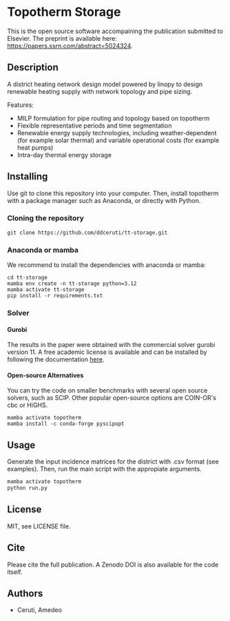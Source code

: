 # Topotherm Storage

This is the open source software accompaining the publication submitted to Elsevier. The preprint is available here: <https://papers.ssrn.com/abstract=5024324>.

## Description

A district heating network design model powered by linopy to design renewable heating supply with
network topology and pipe sizing.

Features:

* MILP formulation for pipe routing and topology based on topotherm
* Flexible representative periods and time segmentation
* Renewable energy supply technologies, including weather-dependent (for example solar thermal) and variable operational costs (for example heat pumps)
* Intra-day thermal energy storage

## Installing

Use git to clone this repository into your computer. Then, install topotherm
with a package manager such as Anaconda, or directly with Python.

### Cloning the repository

```git
git clone https://github.com/ddceruti/tt-storage.git
```

### Anaconda or mamba

We recommend to install the dependencies with anaconda or mamba:

```mamba
cd tt-storage
mamba env create -n tt-storage python=3.12
mamba activate tt-storage
pip install -r requirements.txt
```

### Solver

#### Gurobi

The results in the paper were obtained with the commercial solver gurobi version 11.
A free academic license is available and can be installed by following
the documentation [here](https://support.gurobi.com/hc/en-us/articles/360044290292-How-do-I-install-Gurobi-for-Python-).

#### Open-source Alternatives

You can try the code on smaller benchmarks with several open source solvers,
such as SCIP. Other popular open-source options are COIN-OR's cbc or HiGHS.

```mamba
mamba activate topotherm
mamba install -c conda-forge pyscipopt
```

## Usage

Generate the input incidence matrices for the district with .csv format (see examples).
Then, run the main script with the appropiate arguments.

```bash
mamba activate topotherm
python run.py
```

## License

MIT, see LICENSE file.

## Cite

Please cite the full publication. A Zenodo DOI is also available for the code itself.

## Authors

* Ceruti, Amedeo
